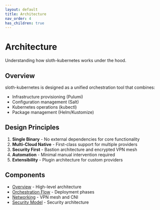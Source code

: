 ```yaml
---
layout: default
title: Architecture
nav_order: 4
has_children: true
---
```


# Architecture

Understanding how sloth-kubernetes works under the hood.

## Overview

sloth-kubernetes is designed as a unified orchestration tool that combines:
- Infrastructure provisioning (Pulumi)
- Configuration management (Salt)
- Kubernetes operations (kubectl)
- Package management (Helm/Kustomize)

## Design Principles

1. **Single Binary** - No external dependencies for core functionality
2. **Multi-Cloud Native** - First-class support for multiple providers
3. **Security First** - Bastion architecture and encrypted VPN mesh
4. **Automation** - Minimal manual intervention required
5. **Extensibility** - Plugin architecture for custom providers

## Components

- [Overview](overview) - High-level architecture
- [Orchestration Flow](orchestration) - Deployment phases
- [Networking](networking) - VPN mesh and CNI
- [Security Model](security) - Security architecture
